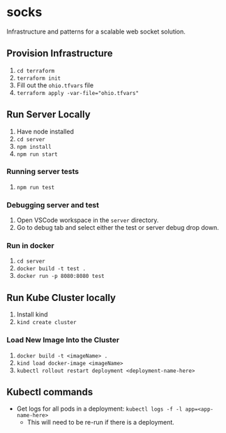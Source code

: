 # socks
Infrastructure and patterns for a scalable web socket solution.


## Provision Infrastructure
1. `cd terraform`
1. `terraform init`
1. Fill out the `ohio.tfvars` file
1. `terraform apply -var-file="ohio.tfvars"`

## Run Server Locally
1. Have node installed
1. `cd server`
1. `npm install`
1. `npm run start`

### Running server tests
1. `npm run test`

### Debugging server and test
1. Open VSCode workspace in the `server` directory.
1. Go to debug tab and select either the test or server debug drop down.

### Run in docker
1. `cd server`
1. `docker build -t test .`
1. `docker run -p 8080:8080 test`

## Run Kube Cluster locally
1. Install kind
1. `kind create cluster`

### Load New Image Into the Cluster
1. `docker build -t <imageName> .`
1. `kind load docker-image <imageName>`
1. `kubectl rollout restart deployment <deployment-name-here>`

## Kubectl commands
- Get logs for all pods in a deployment: `kubectl logs -f -l app=<app-name-here>`
    - This will need to be re-run if there is a deployment.
